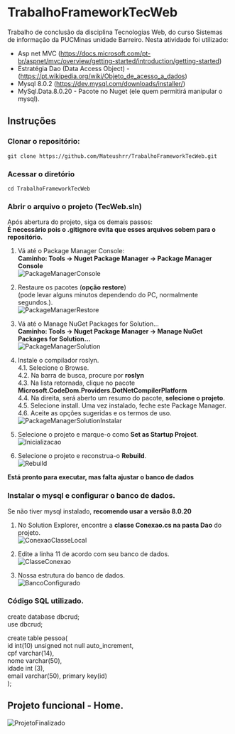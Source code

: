 # TrabalhoFrameworkTecWeb

Trabalho de conclusão da disciplina Tecnologias Web, do curso Sistemas de informação da PUCMinas unidade Barreiro.
Nesta atividade foi utilizado:
>
* Asp net MVC (https://docs.microsoft.com/pt-br/aspnet/mvc/overview/getting-started/introduction/getting-started)  
* Estratégia Dao (Data Access Object) - (https://pt.wikipedia.org/wiki/Objeto_de_acesso_a_dados)  
* Mysql 8.0.2 (https://dev.mysql.com/downloads/installer/)  
* MySql.Data.8.0.20 - Pacote no Nuget (ele quem permitirá manipular o mysql).

## Instruções

### Clonar o repositório:
```
git clone https://github.com/Mateushrr/TrabalhoFrameworkTecWeb.git
```

### Acessar o diretório

```
cd TrabalhoFrameworkTecWeb
```

### Abrir o arquivo o projeto (**TecWeb.sln**)  

Após abertura do projeto, siga os demais passos:  
**É necessário pois o .gitignore evita que esses arquivos sobem para o repositório.**  

1. Vá até o Package Manager Console:  
**Caminho: Tools -> Nuget Package Manager -> Package Manager Console**  
![PackageManagerConsole](/screenshots/PackageManagerConsole.jpg "PackageManagerConsole")  

2. Restaure os pacotes (**opção restore**)  
(pode levar alguns minutos dependendo do PC, normalmente segundos.).  
![PackageManagerRestore](/screenshots/PackageManagerRestore.jpg "PackageManagerRestore")  

3. Vá até o Manage NuGet Packages for Solution...  
**Caminho: Tools -> Nuget Package Manager -> Manage NuGet Packages for Solution...**  
![PackageManagerSolution](/screenshots/PackageManagerSolution.jpg "PackageManagerSolution")  

4. Instale o compilador roslyn.  
4.1. Selecione o Browse.  
4.2. Na barra de busca, procure por **roslyn**  
4.3. Na lista retornada, clique no pacote **Microsoft.CodeDom.Providers.DotNetCompilerPlatform**  
4.4. Na direita, será aberto um resumo do pacote, **selecione o projeto**.  
4.5. Selecione install. Uma vez instalado, feche este Package Manager.  
4.6. Aceite as opções sugeridas e os termos de uso.
![PackageManagerSolutionInstalar](/screenshots/PackageManagerSolutionInstalar.jpg "PackageManagerSolutionInstalar")  

5. Selecione o projeto e marque-o como **Set as Startup Project**.  
![Inicializacao](/screenshots/projeto_inicializacao.jpg "Inicializacao")  

6. Selecione o projeto e reconstrua-o **Rebuild**.  
![Rebuild](/screenshots/rebuild.jpg "Rebuild")  

**Está pronto para executar, mas falta ajustar o banco de dados**  

### Instalar o mysql e configurar o banco de dados.  
Se não tiver mysql instalado, **recomendo usar a versão 8.0.20**  

1. No Solution Explorer, encontre a **classe Conexao.cs na pasta Dao** do projeto.  
![ConexaoClasseLocal](/screenshots/conexao.jpg "ConexaoClasseLocal")  

2. Edite a linha 11 de acordo com seu banco de dados.  
![ClasseConexao](/screenshots/classe_conexao_linha11.jpg "ClasseConexao")  

3. Nossa estrutura do banco de dados.  
![BancoConfigurado](/screenshots/banco_de_dados.jpg "BancoConfigurado")  

### Código SQL utilizado.  

create database dbcrud;  
use dbcrud;  

create table pessoa(  
id int(10) unsigned not null auto_increment,  
cpf varchar(14),  
nome varchar(50),  
idade int (3),  
email varchar(50), primary key(id)  
);  

## Projeto funcional - Home.  
![ProjetoFinalizado](/screenshots/ProjetoFinalizado.jpg "ProjetoFinalizado")  
